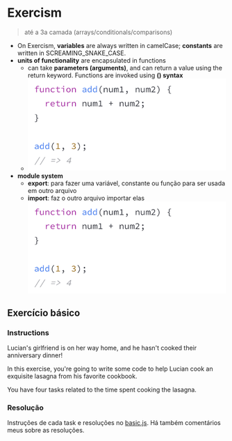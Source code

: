 # Exercism

> até a 3a camada (arrays/conditionals/comparisons)

- On Exercism, **variables** are always written in camelCase; **constants** are written in SCREAMING_SNAKE_CASE. 
- **units of functionality** are encapsulated in functions
    - can take **parameters (arguments)**, and can return a value using the return keyword. Functions are invoked using **() syntax**
    - ![alt text](image.png)
- **module system**
    - **export**: para fazer uma variável, constante ou função para ser usada em outro arquivo
    - **import**: faz o outro arquivo importar elas
    ![alt text](image-1.png)

## Exercício básico

### Instructions

Lucian's girlfriend is on her way home, and he hasn't cooked their anniversary dinner!

In this exercise, you're going to write some code to help Lucian cook an exquisite lasagna from his favorite cookbook.

You have four tasks related to the time spent cooking the lasagna.

### Resolução

Instruções de cada task e resoluções no [basic.js](./basic.js). Há também comentários meus sobre as resoluções.

